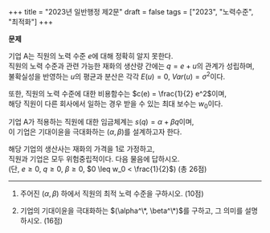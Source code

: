 +++
title = "2023년 일반행정 제2문"
draft = false
tags = ["2023", "노력수준", "최적화"]
+++

**문제**

기업 A는 직원의 노력 수준 $e$에 대해 정확히 알지 못한다.  
직원의 노력 수준과 관련 가능한 재화의 생산량 간에는 $q = e + u$의 관계가 성립하며,  
불확실성을 반영하는 $u$의 평균과 분산은 각각 $E(u) = 0$, $Var(u) = \sigma^2$이다.

또한, 직원의 노력 수준에 대한 비용함수는 $c(e) = \frac{1}{2} e^2$이며,  
해당 직원이 다른 회사에서 일하는 경우 받을 수 있는 최대 보수는 $w_0$이다.

기업 A가 적용하는 직원에 대한 임금체계는 $s(q) = \alpha + \beta q$이며,  
이 기업은 기대이윤을 극대화하는 $(\alpha, \beta)$를 설계하고자 한다.

해당 기업의 생산사는 재화의 가격을 1로 가정하고,  
직원과 기업은 모두 위험중립적이다. 다음 물음에 답하시오.  
(단, $e \geq 0$, $q \geq 0$, $\beta \geq 0$, $0 \leq w_0 < \frac{1}{2}$)  (총 26점) 

---

1) 주어진 $(\alpha, \beta)$ 하에서 직원의 최적 노력 수준을 구하시오. (10점)

2) 기업의 기대이윤을 극대화하는 $(\alpha^\*, \beta^\*)$를 구하고, 그 의미를 설명하시오. (16점)
